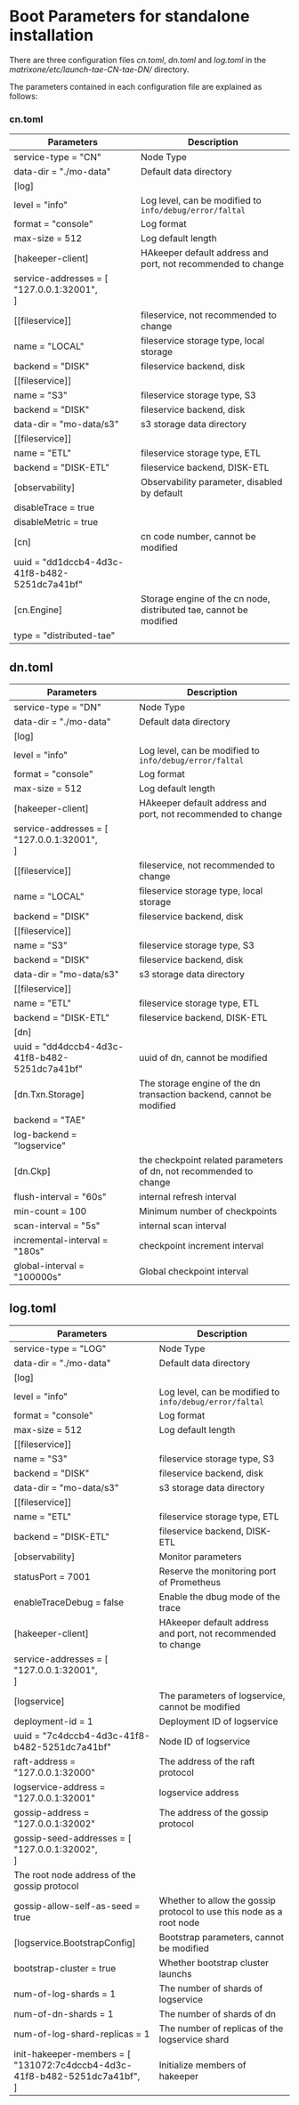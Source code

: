 # **Boot Parameters for standalone installation**

There are three configuration files *cn.toml*, *dn.toml* and *log.toml* in the *matrixone/etc/launch-tae-CN-tae-DN/* directory.

The parameters contained in each configuration file are explained as follows:

### cn.toml

|Parameters|Description|
|---|---|
|service-type = "CN" |Node Type|
|data-dir = "./mo-data"|Default data directory|
|[log]||
|level = "info" |Log level, can be modified to `info/debug/error/faltal`|
|format = "console" |Log format|
|max-size = 512|Log default length|
|[hakeeper-client]|HAkeeper default address and port, not recommended to change|
|service-addresses = [<br>  "127.0.0.1:32001",<br>]||
|[[fileservice]] |fileservice, not recommended to change|
|name = "LOCAL"|fileservice storage type, local storage|
|backend = "DISK"|fileservice backend, disk|
|[[fileservice]]||
|name = "S3" |fileservice storage type, S3|
|backend = "DISK"|fileservice backend, disk|
|data-dir = "mo-data/s3"|s3 storage data directory|
|[[fileservice]]||
|name = "ETL"|fileservice storage type, ETL|
|backend = "DISK-ETL"|fileservice backend, DISK-ETL|
|[observability]|Observability parameter, disabled by default|
|disableTrace = true||
|disableMetric = true||
|[cn] |cn code number, cannot be modified|
|uuid = "dd1dccb4-4d3c-41f8-b482-5251dc7a41bf"||
|[cn.Engine]|Storage engine of the cn node, distributed tae, cannot be modified|
|type = "distributed-tae"||

## dn.toml

|Parameters|Description|
|---|---|
|service-type = "DN" |Node Type|
|data-dir = "./mo-data"|Default data directory|
|[log]||
|level = "info" |Log level, can be modified to `info/debug/error/faltal`|
|format = "console" |Log format|
|max-size = 512|Log default length|
|[hakeeper-client]|HAkeeper default address and port, not recommended to change|
|service-addresses = [<br>  "127.0.0.1:32001",<br>]||
|[[fileservice]] |fileservice, not recommended to change|
|name = "LOCAL"|fileservice storage type, local storage|
|backend = "DISK"|fileservice backend, disk|
|[[fileservice]]||
|name = "S3" |fileservice storage type, S3|
|backend = "DISK"|fileservice backend, disk|
|data-dir = "mo-data/s3"|s3 storage data directory|
|[[fileservice]]||
|name = "ETL"|fileservice storage type, ETL|
|backend = "DISK-ETL"|fileservice backend, DISK-ETL|
|[dn]||
|uuid = "dd4dccb4-4d3c-41f8-b482-5251dc7a41bf"|uuid of dn, cannot be modified|
|[dn.Txn.Storage]|The storage engine of the dn transaction backend, cannot be modified|
|backend = "TAE" ||
|log-backend = "logservice"||
|[dn.Ckp]|the checkpoint related parameters of dn, not recommended to change|
|flush-interval = "60s" |internal refresh interval|
|min-count = 100 |Minimum number of checkpoints|
|scan-interval = "5s"|internal scan interval|
|incremental-interval = "180s"|checkpoint increment interval|
|global-interval = "100000s" |Global checkpoint interval|

## log.toml

|Parameters|Description|
|---|---|
|service-type = "LOG" |Node Type|
|data-dir = "./mo-data"|Default data directory|
|[log]||
|level = "info" |Log level, can be modified to `info/debug/error/faltal`|
|format = "console" |Log format|
|max-size = 512|Log default length|
|[[fileservice]]||
|name = "S3" |fileservice storage type, S3|
|backend = "DISK"|fileservice backend, disk|
|data-dir = "mo-data/s3"|s3 storage data directory|
|[[fileservice]]||
|name = "ETL"|fileservice storage type, ETL|
|backend = "DISK-ETL"|fileservice backend, DISK-ETL|
|[observability]|Monitor parameters|
|statusPort = 7001|Reserve the monitoring port of Prometheus|
|enableTraceDebug = false|Enable the dbug mode of the trace|
|[hakeeper-client]|HAkeeper default address and port, not recommended to change|
|service-addresses = [<br>  "127.0.0.1:32001",<br>]||
|[logservice] |The parameters of logservice, cannot be modified|
|deployment-id = 1 |Deployment ID of logservice|
|uuid = "7c4dccb4-4d3c-41f8-b482-5251dc7a41bf"|Node ID of logservice|
|raft-address = "127.0.0.1:32000"|The address of the raft protocol|
|logservice-address = "127.0.0.1:32001"|logservice address|
|gossip-address = "127.0.0.1:32002" |The address of the gossip protocol|
|gossip-seed-addresses = [<br>"127.0.0.1:32002",<br>]|
The root node address of the gossip protocol|
|gossip-allow-self-as-seed = true|Whether to allow the gossip protocol to use this node as a root node|
|[logservice.BootstrapConfig]|Bootstrap parameters, cannot be modified|
|bootstrap-cluster = true|Whether bootstrap cluster launchs|
|num-of-log-shards = 1|The number of shards of logservice|
|num-of-dn-shards = 1|The number of shards of dn|
|num-of-log-shard-replicas = 1|The number of replicas of the logservice shard|
|init-hakeeper-members = [ <br>"131072:7c4dccb4-4d3c-41f8-b482-5251dc7a41bf",<br>]|Initialize members of hakeeper|
